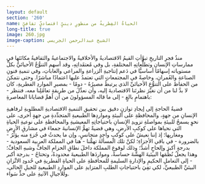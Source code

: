```yaml
---
layout: default
section: '260'
name: الحياةُ الفِطريةُ من منظورٍ دينيٍّ اقتصاديٍّ ثقافيٍّ
long-title: true
image: 260.jpg
image-caption: الشيخ عبدالرحمن الجريسي
---
```


منذُ فجرِ التاريخِ تبوَّأتِ القيمُ الاقتصاديةُ والأخلاقيةُ والاجتماعيةُ والثقافيةُ مكانَتَها في ممارساتِ الإنسانِ وتطلُّعاتِهِ المختلفةِ، بل وفي مُعتقَداتِهِ، وقد أسهم التنوُّعُ الأحيائيُّ بكلِّ مستوياته إسهامًا أساسيًّا في دَعم إنتاجيةِ الزراعةِ والمراعي والغاباتِ، وفي تنميةِ فنونِ الصناعةِ والعُمرانِ، وخاصةً في المجتمعاتِ التي تعتمدُ عليها اعتمادًا مباشرًا. وحتى نتمكنَ من الحفاظ على التنوُّع الأحيائيِّ الذي يرتبطُ مصيرُهُ - دومًا - بمصيرِ المواردِ الفطريةِ، كان لا بدَّ لنا من أن نغيِّرَ نظرتَنا الاقتصاديةَ إليه، وأن نعدِّلَ من طريقةِ تعامُلِنا معه، فننظر - باهتمامٍ بالغٍ - إلى ما قاله المسؤولونَ من أن أهمَّ قضايانا المعاصرةِ: 

قضيةُ الحاجةِ إلى إيجادِ توازنٍ دقيق بين تحقيقِ التنميةِ الاقتصاديةِ المطلوبةِ لرفاهيةِ الإنسانِ من جهةٍ، والمحافظةِ على البيئةِ ومواردِها الطبيعيةِ المتجدِّدةِ من جهةٍ أخرى، على نحوٍ يسمحُ للبيئةِ بمواصلةِ تزويدِ الإنسانِ باحتياجاتِهِ المعيشيةِ والمحافظةِ على نوعيةِ الحياةِ التي نحياها على كوكبِ الأرضِ، وهي قضيةٌ تهمُّ الإنسانيةَ جمعاءَ في مشارقِ الأرضِ ومغاربِها؛ إذ إننا نعيشُ على كوكبٍ واحدٍ متجانسٍ، وإن ما يحدثُ في جُزءٍ منه يؤثِّرُ - بالضرورة - في باقي الأجزاءِ؛ لكنَّ تلك المسألةَ تهمُّنا - هنا في المملكة العربية السعودية - بدرجةٍ أكبرَ وإلحاحٍ أشدَّ؛ وذلك لوقوعِ المملكة داخلَ نطاقِ الحزامِ الجافِّ وشبهِ الجافِّ؛ وهذا يجعلُ نُظُمَها البيئيةَ الهشَّةَ حساسةً، ومواردَها الطبيعيةَ محدودةً، وتحتاجُ - بدرجة أكبر - إلى التعاملِ الحكيمِ والإدارةِ السليمةِ للمحافظةِ على الحياةِ الفطريةِ في حُدودِ الاتِّزانِ البيئيِّ الطبيعيِّ، لكي تفِيَ باحتياجاتِ الطلبِ المتزايدِ على المواردِ الطبيعيةِ للجيلِ الحالي، وللأجيالِ الآتيةِ على حدٍّ سَواء.
